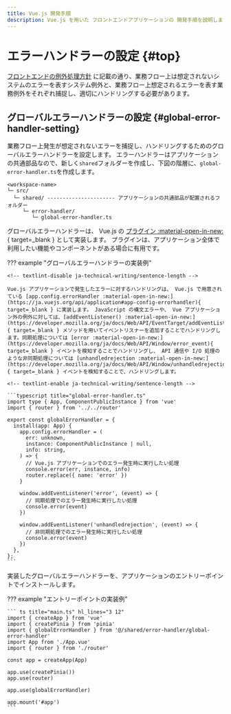 ```yaml
---
title: Vue.js 開発手順
description: Vue.js を用いた フロントエンドアプリケーションの 開発手順を説明します。
---
```


<!-- cSpell:ignore unhandledrejection -->

# エラーハンドラーの設定 {#top}

[フロントエンドの例外処理方針](../../../app-architecture/client-side-rendering/global-function/exception-handling.md#frontend-error-handling-policy)
に記載の通り、業務フロー上は想定されないシステムのエラーを表すシステム例外と、業務フロー上想定されるエラーを表す業務例外をそれぞれ捕捉し、適切にハンドリングする必要があります。

## グローバルエラーハンドラーの設定 {#global-error-handler-setting}

業務フロー上発生が想定されないエラーを捕捉し、ハンドリングするためのグローバルエラーハンドラーを設定します。
エラーハンドラーはアプリケーションの共通部品なので、新しく`shared`フォルダーを作成し、下図の階層に、`global-error-handler.ts`を作成します。

``` text title="フォルダー構造" linenums="0"
<workspace-name>
└─ src/
  └─ shared/ ---------------------- アプリケーションの共通部品が配置されるフォルダー
     └─ error-handler/
        └─ global-error-handler.ts
```

グローバルエラーハンドラーは、 Vue.js の [プラグイン :material-open-in-new:](https://ja.vuejs.org/guide/reusability/plugins){ target=_blank } として実装します。
プラグインは、アプリケーション全体で利用したい機能やコンポーネントがある場合に有用です。

<!-- textlint-disable ja-technical-writing/sentence-length -->

??? example "グローバルエラーハンドラーの実装例"

    <!-- textlint-disable ja-technical-writing/sentence-length -->

    Vue.js アプリケーションで発生したエラーに対するハンドリングは、 Vue.js で用意されている [app.config.errorHandler :material-open-in-new:](https://ja.vuejs.org/api/application#app-config-errorhandler){ target=_blank } に実装します。 JavaScript の構文エラーや、 Vue アプリケーション外の例外に対しては、[addEventListener() :material-open-in-new:](https://developer.mozilla.org/ja/docs/Web/API/EventTarget/addEventListener){ target=_blank } メソッドを用いてイベントリスナーを追加することでハンドリングします。同期処理については [error :material-open-in-new:](https://developer.mozilla.org/ja/docs/Web/API/Window/error_event){ target=_blank } イベントを検知することでハンドリングし、 API 通信や I/O 処理のような非同期処理については [unhandledrejection :material-open-in-new:](https://developer.mozilla.org/ja/docs/Web/API/Window/unhandledrejection_event){ target=_blank } イベントを検知することで、ハンドリングします。

    <!-- textlint-enable ja-technical-writing/sentence-length -->

    ```typescript title="global-error-handler.ts"
    import type { App, ComponentPublicInstance } from 'vue'
    import { router } from '../../router'

    export const globalErrorHandler = {
      install(app: App) {
        app.config.errorHandler = (
          err: unknown,
          instance: ComponentPublicInstance | null,
          info: string,
        ) => {
          // Vue.js アプリケーションでのエラー発生時に実行したい処理
          console.error(err, instance, info)
          router.replace({ name: 'error' })
        }

        window.addEventListener('error', (event) => {
          // 同期処理でのエラー発生時に実行したい処理
          console.error(event)
        })

        window.addEventListener('unhandledrejection', (event) => {
          // 非同期処理でのエラー発生時に実行したい処理
          console.error(event)
        })
      },
    };
    ```

<!-- textlint-enable ja-technical-writing/sentence-length -->

実装したグローバルエラーハンドラーを、アプリケーションのエントリーポイントでインストールします。

??? example "エントリーポイントの実装例"

    ``` ts title="main.ts" hl_lines="3 12"
    import { createApp } from 'vue'
    import { createPinia } from 'pinia'
    import { globalErrorHandler } from '@/shared/error-handler/global-error-handler'
    import App from './App.vue'
    import { router } from './router'

    const app = createApp(App)

    app.use(createPinia())
    app.use(router)

    app.use(globalErrorHandler)

    app.mount('#app')
    ```
